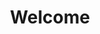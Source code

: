 ---
layout: home
title: Welcome
permalink: /
section: home
intro_paragraph: >
  DTC Analytics (formerly ShopifyAnalytics.blog) was created as a central resource for all things Shopify analytics. Want weekly insights & resources? [Subscribe here](/subscribe).
---